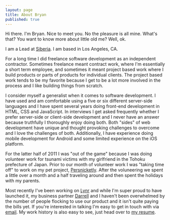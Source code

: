 ```yaml
---
layout: page
title: About Bryan
published: true
---
```


Hi there. I'm Bryan. Nice to meet you. No the pleasure is all mine.
What's that? You want to know more about little old me? Well, ok.

I am a Lead at [Siberia][siberia]. I am based in Los Angeles, CA.

For a long time I did freelance software development as an independent
contractor.  Sometimes freelance meant contract work, where I'm essentially
a short term employee, and sometimes it meant project based work where I
build products or parts of products for individual clients. The project
based work tends to be my favorite because I get to be a lot more involved
in the process and I like building things from scratch.

I consider myself a generalist when it comes to software development.  I
have used and am comfortable using a five or six different server-side
languages and I have spent several years doing front-end development in
HTML, CSS and JavaScript. In interviews I get asked frequently whether I
prefer server-side or client-side development and I never have an answer
because truthfully I thoroughly enjoy doing both. Both "sides" of web
development have unique and thought provoking challenges to overcome and I
love the challenges of both. Additionally, I have experience doing mobile
development for Android and some limited experience on the iOS platform.

For the latter half of 2011 I was "out of the game" because I was doing
volunteer work for tsunami victims with my girlfriend in the Tohoku
prefecture of Japan. Prior to our month of volunteer work I was "taking
time off" to work on my pet project, [Persnicketly][persnicketly].  After
the voluneering we spent a little over a month and a half traveling around
and then spent the holidays with my parents.

Most recently I've been working on [Lynr][lynr] and while I'm super proud
to have launched it, my business partner [Darrell][dw] and I haven't been
overwhelmed by the number of people flocking to use our product and it
isn't quite paying the bills yet.  If you're interested in talking I'm easy
to get in touch with via [email][email]. My work history is also easy to
see, just head over to [my resume][resume].

[dw]: http://darrellwhitelaw.com
[email]: mailto:mail@bryanwrit.es
[lynr]: https://www.lynr.co
[persnicketly]: http://persnicketly.com
[resume]: /resume/
[siberia]: http://siberia.io
